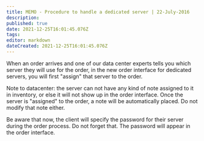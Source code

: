 ```yaml
---
title: MEMO - Procedure to handle a dedicated server | 22-July-2016 
description: 
published: true
date: 2021-12-25T16:01:45.076Z
tags: 
editor: markdown
dateCreated: 2021-12-25T16:01:45.076Z
---
```




When an order arrives and one of our data center experts tells you which server they will use for the order, in the new order interface for dedicated servers, you will first "assign" that server to the order.


Note to datacenter: the server can not have any kind of note assigned to it in inventory, or else it will not show up in the order interface. Once the server is "assigned" to the order, a note will be automatically placed. Do not modify that note either.


Be aware that now, the client will specify the password for their server during the order process. Do not forget that. The password will appear in the order interface.
